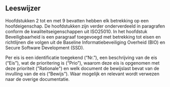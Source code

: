 ## Leeswijzer

Hoofdstukken 2 tot en met 9 bevatten hebben elk betrekking op een hoofdeigenschap. De hoofdstukken zijn verder onderverdeeld in paragrafen conform de kwaliteitseigenschappen uit ISO25010. In het hoofdstuk Beveiligbaarheid is een paragraaf toegevoegd met betrekking tot eisen en richtlijnen die volgen uit de Baseline Informatiebeveiliging Overheid (BIO) en Secure Software Development (SSD).

Per eis is een identificatie toegekend (“Nr.”), een beschrijving van de eis (“Eis”), wat de prioritering is (“Prio”), waarom deze eis is opgenomen met deze prioriteit ("Rationale") en welk document de bewijslast bevat van de invulling van de eis (“Bewijs”). Waar mogelijk en relevant wordt verwezen naar de overige documentatie.
